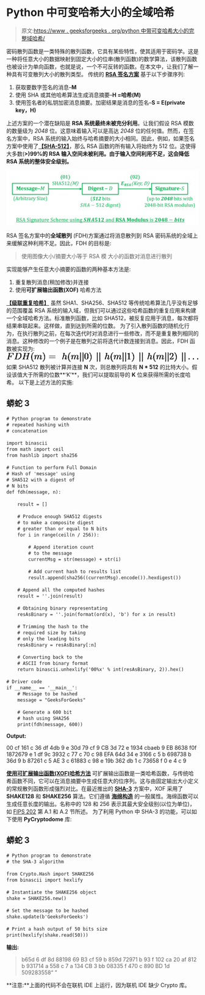 # Python 中可变哈希大小的全域哈希

> 原文:[https://www . geeksforgeeks . org/python 中带可变哈希大小的完整域哈希/](https://www.geeksforgeeks.org/full-domain-hashing-with-variable-hash-size-in-python/)

密码散列函数是一类特殊的散列函数，它具有某些特性，使其适用于密码学。这是一种将任意大小的数据映射到固定大小的位串(散列函数)的数学算法，该散列函数也被设计为单向函数，也就是说，一个不可反转的函数。在本文中，让我们了解一种具有可变散列大小的散列类型。
传统的 [**RSA 签名方案**](https://www.geeksforgeeks.org/rsa-digital-signature-scheme-using-python/) 基于以下步骤序列:

1.  获取要数字签名的消息–**M**
2.  使用 SHA 或其他哈希算法生成消息摘要–**H =哈希(M)**
3.  使用签名者的私钥加密消息摘要。加密结果是消息的签名–**S = E(private key，H)**

上述方案的一个潜在缺陷是 **RSA 系统最终未被充分利用**。让我们假设 RSA 模数的数量级为 *2048* 位。这意味着输入可以是高达 *2048* 位的任何值。然而，在签名方案中，RSA 系统的输入始终与哈希摘要的大小相同。因此，例如，如果签名方案中使用了[**【SHA-512】**](https://www.geeksforgeeks.org/sha-512-hash-in-java/)，那么 RSA 函数的所有输入将始终为 512 位。这使得大多数(**>)99%的 RSA 输入空间未被利用。由于输入空间利用不足，这会降低 RSA 系统的整体安全级别。** 

![](img/df8dfa4fdc53160a581e70926e824357.png)

RSA 签名方案中的**全域散列** (FDH)方案通过将消息散列到 RSA 密码系统的全域上来缓解这种利用不足。因此，FDH 的目标是:

> 使用图像大小/摘要大小等于 RSA 模
> 大小的函数对消息进行散列

实现能够产生任意大小摘要的函数的两种基本方法是:

1.  重复散列消息(稍加修改)并连接
2.  使用**可扩展输出函数(XOF)** 哈希方法

**<u>【级联重复哈希】</u>**
虽然 SHA1、SHA256、SHA512 等传统哈希算法几乎没有足够的范围覆盖 RSA 系统的输入域，但我们可以通过这些哈希函数的重复应用来构建一个全域哈希方法。标准散列函数，比如 SHA512，被反复应用于消息，每次都将结果串联起来。这样做，直到达到所需的位数。
为了引入散列函数的随机化行为，在执行散列之前，在每次迭代时对消息进行一些修改，而不是重复散列相同的消息。这种修改的一个例子是在散列之前将迭代计数连接到消息。因此，FDH 函数被实现为:
![FDH(m) =\ h(m\lvert\lvert0)\ ||\ h(m||1)\ ||\ h(m||2)\ || \dotso ](img/6ae6d170b1ef007af6e7bb40ab5ea242.png "Rendered by QuickLaTeX.com")
如果 SHA512 散列被计算并连接 **N** 次，则总散列将具有 **N * 512** 的比特大小。假设该值大于所需的位数**‘K’**，我们可以提取前导的 **K** 位来获得所需的长度哈希。
以下是上述方法的实施:

## 蟒蛇 3

```
# Python program to demonstrate
# repeated hashing with
# concatenation

import binascii
from math import ceil
from hashlib import sha256

# Function to perform Full Domain
# Hash of 'message' using
# SHA512 with a digest of
# N bits
def fdh(message, n):

    result = []

    # Produce enough SHA512 digests
    # to make a composite digest
    # greater than or equal to N bits
    for i in range(ceil(n / 256)):

        # Append iteration count
        # to the message
        currentMsg = str(message) + str(i)

        # Add current hash to results list
        result.append(sha256((currentMsg).encode()).hexdigest())

    # Append all the computed hashes
    result = ''.join(result)

    # Obtaining binary representating
    resAsBinary = ''.join(format(ord(x), 'b') for x in result)

    # Trimming the hash to the
    # required size by taking
    # only the leading bits
    resAsBinary = resAsBinary[:n]

    # Converting back to the
    # ASCII from binary format
    return binascii.unhexlify('00%x' % int(resAsBinary, 2)).hex()

# Driver code
if __name__ == '__main__':
    # Message to be hashed
    message = "GeeksForGeeks"

    # Generate a 600 bit
    # hash using SHA256
    print(fdh(message, 600))
```

**Output:** 

00 cf 161 c 36 df 4db 9 e 30d 79 cf 9 CB 3d 72 e 1934 cbaeb 9 EB 8638 f0f 1872679 e 1 df 9c 3932 c 77 c 70 c 98 EFA 64d 34 e 3166 c 5 b 698738 b 36d 9 b 87261 c 5 AE 3 c 61883 c 98 e 19b 362 db 1 c 73658 f 0 e 4 c 9

**<u>使用可扩展输出函数(XOF)哈希方法</u>**
可扩展输出函数是一类哈希函数，与传统哈希函数不同，它可以在消息摘要中生成任意大的位序列。这与由固定输出大小定义的常规散列函数形成强烈对比。在最近推出的 [**SHA-3**](https://en.wikipedia.org/wiki/SHA-3) 方案中，XOF 采用了 **SHAKE128** 和 **SHAKE256** 算法。它们遵循 [**海绵构造**](https://en.wikipedia.org/wiki/Sponge_function) 的一般属性。海绵函数可以生成任意长度的输出。名称中的 128 和 256 表示其最大安全级别(以位为单位)，如 [FIPS 202](http://nvlpubs.nist.gov/nistpubs/FIPS/NIST.FIPS.202.pdf) 第 A.1 和 A.2 节所述。
为了利用 Python 中 SHA-3 的功能，可以如下使用 **PyCryptodome** 库:

## 蟒蛇 3

```
# Python program to demonstrate
# the SHA-3 algorithm

from Crypto.Hash import SHAKE256
from binascii import hexlify

# Instantiate the SHAKE256 object
shake = SHAKE256.new()

# Set the message to be hashed
shake.update(b'GeeksForGeeks')

# Print a hash output of 50 bits size
print(hexlify(shake.read(50)))
```

**输出:**

> b65d 6 df 8d 88198 69 B3 cf 59 b 859d 72971 b 93 f 102 ca 20 af 812 b 931714 a 558 c 7 a 134 CB 3 bb 08335 f 470 c 890 BD 1d 509283558“
> ”

**注意:**上面的代码不会在联机 IDE 上运行，因为联机 IDE 缺少 Crypto 库。